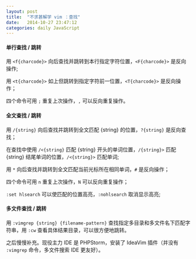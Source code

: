 ```yaml
---
layout: post
title:  "不求甚解学 vim ：查找"
date:   2014-10-27 23:47:12
categories: daily JavaScript 
---
```


#### 单行查找 / 跳转

用 `<f{charcode}>` 向后查找并跳转到本行指定字符位置，`<F{charcode}>` 是反向操作;

用 `<t{charcode}>` 如上但跳转到指定字符前一位置，`<T{charcode}>` 是反向操作；

四个命令可用 `;` 重复上次操作，`,` 可以反向重复操作。

#### 全文查找 / 跳转

用 `/{string}` 向后查找并跳转到全文匹配 {string} 的位置，`?{string}` 是反向查找；

在查找中使用 `/<{string}` 匹配 {string} 开头的单词位置，`/{string}>` 匹配 {string} 结尾单词的位置，`/<{string}>` 匹配单词;

用 `*` 向后查找并跳转到全文匹配当前光标所在相同单词，`#` 是反向操作；

四个命令可用 `n` 重复上次操作，`N` 可以反向重复操作；

`:set hlsearch` 可以使匹配的位置高亮，`:nohlsearch` 取消显示高亮;

#### 多文件查找 / 跳转

用 `:vimgrep {string} {filename-pattern}` 查找指定多目录和多文件名下匹配字符串，用 `:cw` 查看具体结果目录，可以很方便地跳转。



之后慢慢补充。现役主力 IDE 是 PHPStorm，安装了 IdeaVim 插件（并没有 `:vimgrep` 命令，多文件搜索 IDE 更友好）。
